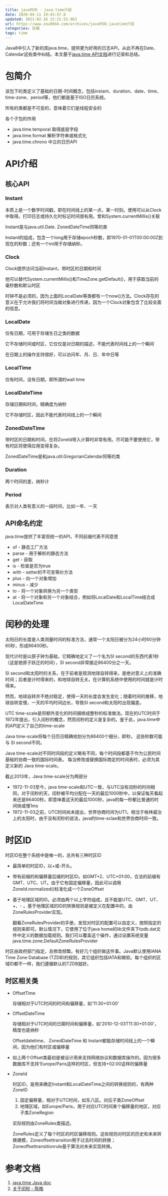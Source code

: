 ```yaml
---
title: java时间 - java.time介绍
date: 2020-04-11 19:43:57.0
updated: 2021-02-16 23:21:53.963
url: https://www.zou8944.com/archives/java时间-javatime介绍
categories: 后端
tags: time
---
```




Java8中引入了新的库java.time，提供更为好用的日志API，从此不再在Date、Calendar这些类中纠结。本文基于[java.time API文档](https://docs.oracle.com/javase/8/docs/api/java/time/package-summary.html)进行记录和总结。

<!-- more -->

# 包简介

该包下的类定义了基础的日期-时间概念，包括instant、duration、date、time、time-zone、period等，他们都是基于ISO日历系统。

所有的类都是不可变的，意味着它们是线程安全的

各个子包的作用

- java.time.temporal 取得底层字段
- java.time.format 解析字符串或格式化
- java.time.chrono 中立的日历API

# API介绍

## 核心API

### Instant

本质上是一个数字时间戳，即在时间线上的某一点，某一时刻。使用可以从Clock中取得。打印日志或持久化时标记时间很有用。曾和System.currentMillis()关联

Instant是与java.util.Date. ZonedDateTime同等的类

Instant的组成，包含一个long用于存储epoch秒数，即1970-01-01T00:00:00Z到现在的秒数；还有一个int用于存储纳秒。

### Clock

Clock提供访问当前Instant，带时区的日期和时间

他可以替代System.currentMillis()和TimeZone.getDefault()，用于获取当前的毫秒数和默认时区

时钟不是必须的，因为上面的LocalDate等类都有一个now()方法。Clock存在的意义在于允许我们将时间当做对象进行传递，因为一个Clock对象包含了比较全面的信息。

### LocalDate

仅有日期，可用于存储生日之类的数据

它不存储时间或时区，它仅仅是对日期的描述，不能代表时间线上的一个瞬间

在日期上的操作支持很好，可以访问年、月、日、年中日等

### LocalTime

仅有时间，没有日期，即所谓的wall time

### LocalDateTime

存储日期和时间，精确度为纳秒

它不存储时区，因此不能代表时间线上的一个瞬间

### ZonedDateTime

带时区的日期和时间，在将ZoneId带入计算时非常有用。尽可能不要使用它，带有时区将使得应用变得复杂。

ZonedDateTime是和java.util.GregorianCalendar同等的类

### Duration

两个时间的差，纳秒计

### Period

表示对人类有意义的一段时间，比如一年、一天

## API命名约定

java.time提供了丰富但统一的API，不同前缀代表不同意思

- of - 静态工厂方法
- parse - 用于解析的静态方法
- get - 获取
- is - 检查是否为true
- with - setter的不可变等价方法
- plus - 向一个对象增加
- minus - 减少
- to - 将一个对象转换为另一个类型
- at - 将一个对象和另一个对象结合，例如将LocalDate和LocalTime结合成LocalDateTime

# 闰秒的处理

太阳日的长度是人类测量时间的标准方法，通常一个太阳日被分为24小时60分钟60秒，形成86400秒。

现代计时是以原子钟为基础，它精确地定义了一个名为SI second的东西代表1秒（这是铯原子跃迁的时间），SI second非常接近86400分之一天。

SI second和太阳时的关系，在于前者是观测地球自转得来，是绝对意义上的准确时间；后者是计时得来的，和地球自转无关。在计算机系统中使用的时间就是计时得来。

然而，地球自转并不绝对稳定，使得一天的长度会发生变化；随着时间的推移，地球自转变慢，一天的平均时间边长，导致SI second和太阳时出现偏差。

UTC time-scale是将额外变化的时间捆绑成整秒的标准做法。现在的UTC时间于1972年提出，引入闰秒的概念，然而闰秒的定义是复杂的。鉴于此，java.time中的API定义了自己的time-scale

Java time-scale将每个日历日精确地划分为86400个细分，即秒。 这些秒数可能与 SI second不同。

Java time-scale对不同时间段的定义略有不同，每个时间段都基于作为公民时间基础的协商一致的国际时间表。 每当修改或替换国际商定的时间表时，必须为其定义新的 Java time-scale。

截止2013年，Java time-scale分为两部分

- 1972-11-03至今，java time-scale和UTC一致，与UTC没有闰秒的时间相同，对于闰秒的天，闰秒被平均分配在一天的最后1000秒中，以保证每天看起来还是86400秒。即意味着这天的最后1000秒，java的每一秒都比普通的时间快或慢1ms
- 1972-11-03之前，UTC时间尚未提出，世界协商时间为UT1，相当于格林威治上的太阳时，由于没有闰秒的说法，java的time-sclae和世界协商时间一致。

# 时区ID

时区ID在整个系统中是唯一的，总共有三种时区ID

- 最简单的时区ID，以+或-开头。

- 带有前缀的和偏移量后缀的时区ID。如GMT+2、UTC+01:00，合法的前缀有GMT、UTC、UT。由于它有固定偏移量，因此可以调用ZoneId.normalized()标准化成一个ZoneOffset

- 基于地理区域的ID。必须由两个以上字符组成，且不能是UTC、GMT、UT、+、- 。基于地理区域的ID的转换规则是被定义在配置中的，由ZoneRulesProvider实现。

  翻看ZoneRulesProvider的手册，发现对时区的配置可以自定义，按照指定的规则来即可。默认情况下，它使用了位于java home的lib文件夹下tzdb.dat文件中定义的数据加载规则。我们可以覆盖这个操作，通过设置系统变量java.time.zone.DefaultZoneRulesProvider

时区由政府部门指定，且修改频繁。有好几个组织做这件事。Java默认使用IANA Time Zone Database (TZDB)的规则，其它组织包括IATA和微软。每个组织的区域ID都不一样，我们遵循默认的TZDB就好。

## 时区相关类

- OffsetTime

  存储相对于UTC时间的时间和偏移量，如'11:30+01:00'

- OffsetDateTime

  存储相对于UTC时间的日期时间和偏移量，如'2010-12-03T11:30+01:00'，精度也是纳秒

  Offsetdatetime、 ZonedDateTime 和 Instant都能存储时间线上的一个瞬间，因为他们有时区或偏移量

- 如上两个Offset类最初是被设计用来支持网络协议和数据库操作的。因为很多数据库不支持'Europe/Paris这样的时区，但支持+02:00这样的偏移量

- ZoneId

  时区ID，是用来确定Instant和LocalDateTime之间的转换规则的，有两种ZoneID

  1. 固定偏移量，相对于UTC时间，如东八区。对应子类ZoneOffset
  2. 地理区域，如Europe/Paris，用于对应UTC时间某个偏移量的地区，对应子类ZoneRegion

  实际规则由ZoneRules类描述。

  ZoneRules定义了每个时区的时区偏移规则。这些规则对时区的历史和未来转换建模，Zoneoffsettransition用于过去时间的转换；Zoneoffsettransitionrule基于算法对未来实现转换。

# 参考文档

1. [java.time Java doc](https://docs.oracle.com/javase/8/docs/api/java/time/package-summary.html)
2. [关于闰秒 - 陈皓](https://coolshell.cn/articles/7804.html)